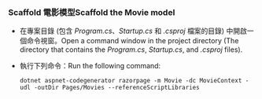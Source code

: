 <a name="scaffold"></a>
### <a name="scaffold-the-movie-model"></a><span data-ttu-id="58cfb-101">Scaffold 電影模型</span><span class="sxs-lookup"><span data-stu-id="58cfb-101">Scaffold the Movie model</span></span>

* <span data-ttu-id="58cfb-102">在專案目錄 (包含 *Program.cs*、*Startup.cs* 和 *.csproj* 檔案的目錄) 中開啟一個命令視窗。</span><span class="sxs-lookup"><span data-stu-id="58cfb-102">Open a command window in the project directory (The directory that contains the *Program.cs*, *Startup.cs*, and *.csproj* files).</span></span>
* <span data-ttu-id="58cfb-103">執行下列命令：</span><span class="sxs-lookup"><span data-stu-id="58cfb-103">Run the following command:</span></span>

  ```console
  dotnet aspnet-codegenerator razorpage -m Movie -dc MovieContext -udl -outDir Pages/Movies --referenceScriptLibraries
  ```